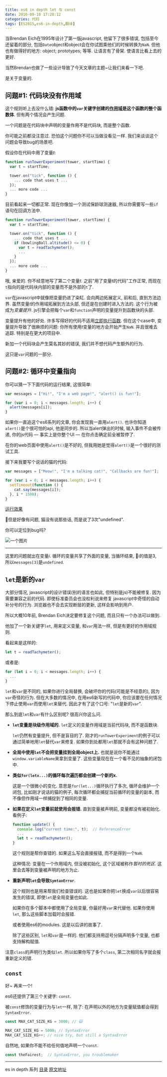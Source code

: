 ```yaml
---
title: es6 in depth let 与 const
date: 2016-09-10 17:28:12
categories: 代码
tags: [ES2015,es6-in-depth,翻译]
---
```

当Brendan Eich在1995年设计了第一版javascript, 他留下了很多错误, 包括至今还留着的部分, 包括`Date`object和object会在你试图乘他们的时候转换为`NaN`. 但他也有做得好的地方: object; prototypes; 等等. 让语言有了骨架. 使语言比看上去的更好.

当然Brendan也做了一些设计导致了今天文章的主题~让我们来看一下吧.

是关于变量的.

## 问题#1: 代码块没有作用域

这个规则听上去没什么错: **js函数中的`var`关键字创建的[作用域](http://robertnyman.com/2008/10/09/explaining-javascript-scope-and-closures/)是这个函数的整个函数体**. 但有两个情况会产生问题.

一个问题是在代码块中声明的变量作用不是代码块, 而是整个函数.

你可能之前都没注意过. 恐怕这个问题你不可以当做没看见一样. 我们来谈谈这个问题会导致bug的场景吧.

假设你在代码中用了变量*t*:

```js
function runTowerExperiment(tower, startTime) {
  var t = startTime;

  tower.on("tick", function () {
    ... code that uses t ...
  });
  ... more code ...
}
```

目前看起来一切都正常. 现在你像加一个测试保龄球测速器, 所以你需要写一些`if`语句在回调方法中.

```js
function runTowerExperiment(tower, startTime) {
  var t = startTime;

  tower.on("tick", function () {
    ... code that uses t ...
    if (bowlingBall.altitude() <= 0) {
      var t = readTachymeter();
      ...
    }
  });
  ... more code ...
}
```

哦, 亲爱的. 你不经意地写了第二个变量*t*. 之前"用了变量t的代码"工作正常, 而现在`t`指向的是代码块内部的变量而不是外部的`t`了.

`var`在javascript中就像把变量扔进了染缸. 会向两边拓展定义, 前和后, 直到方法边界. 虽然变量*t*的作用域拓展到方法头部, 但还是在创建时进入方法的. 这个行为被成为*变量提升*. js引擎会把每个`var`和`function`声明的变量提升到函数块的头部.

变量提升有他的好处. 许多写得好的代码不适用[立即执行函数](https://en.wikipedia.org/wiki/Immediately-invoked_function_expression). 但在这个case中, 变量提升导致了很麻烦的问题: 你所有使用*t*变量的地方会开始产生`NaN`. 并且很难去追踪. 特别是在更大的项目中.

新加一个代码块会产生莫名其妙的错误, 我们并不想代码产生额外的行为.

这只是`var`问题的一部分.

## 问题#2: 循环中变量指向

你可以猜一下下面代码的运行结果, 这很简单:

```js
var messages = ["Hi!", "I'm a web page!", "alert() is fun!"];

for (var i = 0; i < messages.length; i++) {
  alert(messages[i]);
}
```

如果你一直追这个es6系列的文章, 你会发现我一直用`alert()`. 也许你知道`alert()`是个很可怕的api, 他是同步的. 所以当alert弹出的时候, 输入事件不会被传递, 你的js代码 — 事实上是你整个UI — 在你点击确定前全被暂停了.

在你的web页面中使用`alert()`是不好的, 但我用她是觉得`alert()`是一个很好的测试工具.

接下来我要写个说话的猫的代码:

```js
var messages = ["Meow!", "I'm a talking cat!", "Callbacks are fun!"];

for (var i = 0; i < messages.length; i++) {
  setTimeout(function () {
    cat.say(messages[i]);
  }, i * 1500);
}
```

[运行效果](http://jsfiddle.net/8t2q8wfr/4/)

但是好像有问题, 猫没有说那些话, 而是说了3次"undefined".

你可以定位到bug吗?

![一个图片](https://2r4s9p1yi1fa2jd7j43zph8r-wpengine.netdna-ssl.com/files/2015/07/7994751456_e8d2019876_o.jpg)

---

这里的问题就出在变量*i*. 循环的变量共享了外面的变量, 当循环结束, i的值是3, 所以`messages[3]`是`undefined`.

## `let`是新的`var`

大部分情况, javascript的设计错误(别的语言也如此, 但特别是js)不能被修复. 因为需要兼容之前的代码. 即使标准委员会也没权利说来修复 javascript中奇怪的自动补分号的行为. 浏览器也不会去实现断层的更新, 这样会影响到用户.

所以大概10年前, Brendan Eich决定要修复这个问题, 而且只有一个办法可以做到.

他加了一个新关键字`let`, 用来定义变量, 和`var`用法一样, 但是有更好的作用域规则.

看起来是这样的:

```js
let t = readTachymeter();
```

或者是:

```js
for (let i = 0; i < messages.length; i++) {
  ...
}
```

`let`和`var`是不同的, 如果你进行全局替换, 会破坏你的代码(可能是不经意的), 因为`var`奇怪的行为. 但在大多数的情况中, 在用es6新写的代码中, 你应该要在任何情况下停止使用`var`而使用`let`来替代. 因此才有了这个口号: "`let`是新的`var`".

那么到底`let`和`var`有什么区别呢? 很高兴你这么问.

+ **`let`变量是块级作用域的.** `let`定义的变量作用域是当前代码块, 而不是函数块.

  `let`仍然有变量提升, 但不是盲目的了. 刚才的`runTowerExperiment`的例子可以通过简单地用`let`替代`var`来修复. 如果你到处都用`let`那就不会有这种问题了.

+ **全局中使用`let`不会把变量挂到全局object上.** 也就是说你不能通过`window.variableName`来拿到变量了. 这些变量现在在一个看不见的抽象的闭包中.

+ **类似`for(letx...)`的循环每次遍历都会创建一个新的x.**

  这是一个很微小的变化. 意思是`for(let...)`循环执行了多次, 循环会维护一个闭包, 比如刚才说话的猫的例子, 每次循环都会捕捉当前循环的变量的副本, 而不像但作用域一样捕捉到了相同的变量.

+ **如果在定义`let`变量前就使用会报错.** 直到变量被声明前, 变量都没有被初始化. 看例子:

  ```js
  function update() {
    console.log("current time:", t);  // ReferenceError
    ...
    let t = readTachymeter();
  }
  ```

  这个规则是帮你查错的. 如果这么写会直接报错, 而不是得到一个`NaN`.

  这种情况: 变量在一个作用域内, 但没被初始化, 这个区域被称作*暂时的死区*. 这里会去等到变量被声明的地方为止.

+ **重新声明`let`会导致`SymtaxError`**.

  这个规则也是用来帮我们检查错误的. 这也是如果你把`let`换成`var`以后很容易发生的错误, 即使`let`是全局变量也如此.

  如果你在多个脚本中都使用了全局变量, 你最好用`var`来代替他. 如果你使用`let`, 那么这些脚本加载时会报错.

  或者使用es6的modules. 这是以后讲的故事了.


  除了这些区别, `let`和`var`是一样的. 他们都支持用逗号分隔声明多个变量, 也都支持解构赋值.

注意`class`的声明行为类似`let`. 所以如果你写了多个`class`, 第二次相同名字就会报重新定义的错.

## `const`

好~ 再来一个!

es6还提供了第三个关键字: `const`.

被`const`修饰的变量行为与`let`一样, 除了: 在声明以外的地方为变量赋值都会得到`SyntaxError`.

```js
const MAX_CAT_SIZE_KG = 3000; // 🙀

MAX_CAT_SIZE_KG = 5000; // SyntaxError
MAX_CAT_SIZE_KG++; // nice try, but still a SyntaxError
```

自然地, 如果你不能不给任何值地声明一个`const`.

```js
const theFairest;  // SyntaxError, you troublemaker
```

---

es in depth 系列 [目录](/2016/09/10/es6-in-depth-content/) [原文地址](https://hacks.mozilla.org/category/es6-in-depth/)